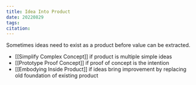 ```yaml
---
title: Idea Into Product
date: 20220829
tags: 
citation: 
---
```

Sometimes ideas need to exist as a product before value can be extracted. 

- [[Simplify Complex Concept]] if product is multiple simple ideas
- [[Prototype Proof Concept]] if proof of concept is the intention
- [[Embodying Inside Product]] if ideas bring improvement by replacing old foundation of existing product